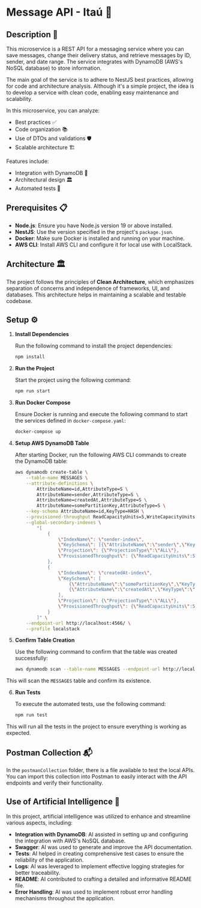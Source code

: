 # Message API - Itaú 🧡

## Description 📄

This microservice is a REST API for a messaging service where you can save messages, change their delivery status, and retrieve messages by ID, sender, and date range. The service integrates with DynamoDB (AWS's NoSQL database) to store information.

The main goal of the service is to adhere to NestJS best practices, allowing for code and architecture analysis. Although it's a simple project, the idea is to develop a service with clean code, enabling easy maintenance and scalability.

In this microservice, you can analyze:
- Best practices ✅
- Code organization 📚
- Use of DTOs and validations 🛡️
- Scalable architecture 🏗️

Features include:
- Integration with DynamoDB 🔗
- Architectural design 🏛️
- Automated tests 🧪

## Prerequisites 📋

- **Node.js**: Ensure you have Node.js version 19 or above installed.
- **NestJS**: Use the version specified in the project's `package.json`.
- **Docker**: Make sure Docker is installed and running on your machine.
- **AWS CLI**: Install AWS CLI and configure it for local use with LocalStack.

## Architecture 🏛️

The project follows the principles of **Clean Architecture**, which emphasizes separation of concerns and independence of frameworks, UI, and databases. This architecture helps in maintaining a scalable and testable codebase.

## Setup ⚙️

1. **Install Dependencies**

   Run the following command to install the project dependencies:

   ```bash
   npm install
   ```

2. **Run the Project**

   Start the project using the following command:

   ```bash
   npm run start
   ```

3. **Run Docker Compose**

   Ensure Docker is running and execute the following command to start the services defined in `docker-compose.yaml`:

   ```bash
   docker-compose up
   ```

4. **Setup AWS DynamoDB Table**

   After starting Docker, run the following AWS CLI commands to create the DynamoDB table:

   ```bash
   aws dynamodb create-table \
       --table-name MESSAGES \
       --attribute-definitions \
           AttributeName=id,AttributeType=S \
           AttributeName=sender,AttributeType=S \
           AttributeName=createdAt,AttributeType=S \
           AttributeName=somePartitionKey,AttributeType=S \
       --key-schema AttributeName=id,KeyType=HASH \
       --provisioned-throughput ReadCapacityUnits=5,WriteCapacityUnits=5 \
       --global-secondary-indexes \
           "[
               {
                   \"IndexName\": \"sender-index\",
                   \"KeySchema\": [{\"AttributeName\":\"sender\",\"KeyType\":\"HASH\"}],
                   \"Projection\": {\"ProjectionType\":\"ALL\"},
                   \"ProvisionedThroughput\": {\"ReadCapacityUnits\":5,\"WriteCapacityUnits\":5}
               },
               {
                   \"IndexName\": \"createdAt-index\",
                   \"KeySchema\": [
                       {\"AttributeName\":\"somePartitionKey\",\"KeyType\":\"HASH\"},
                       {\"AttributeName\":\"createdAt\",\"KeyType\":\"RANGE\"}
                   ],
                   \"Projection\": {\"ProjectionType\":\"ALL\"},
                   \"ProvisionedThroughput\": {\"ReadCapacityUnits\":5,\"WriteCapacityUnits\":5}
               }
           ]" \
       --endpoint-url http://localhost:4566/ \
       --profile localstack
   ```

5. **Confirm Table Creation**

   Use the following command to confirm that the table was created successfully:

   ```bash
   aws dynamodb scan --table-name MESSAGES --endpoint-url http://localhost:4566/ --profile localstack
   ```

This will scan the `MESSAGES` table and confirm its existence.

6. **Run Tests**

   To execute the automated tests, use the following command:

   ```bash
   npm run test
   ```

This will run all the tests in the project to ensure everything is working as expected.

## Postman Collection 📬

In the `postmanCollection` folder, there is a file available to test the local APIs. You can import this collection into Postman to easily interact with the API endpoints and verify their functionality.

## Use of Artificial Intelligence 🤖

In this project, artificial intelligence was utilized to enhance and streamline various aspects, including:

- **Integration with DynamoDB**: AI assisted in setting up and configuring the integration with AWS's NoSQL database.
- **Swagger**: AI was used to generate and improve the API documentation.
- **Tests**: AI helped in creating comprehensive test cases to ensure the reliability of the application.
- **Logs**: AI was leveraged to implement effective logging strategies for better traceability.
- **README**: AI contributed to crafting a detailed and informative README file.
- **Error Handling**: AI was used to implement robust error handling mechanisms throughout the application.
